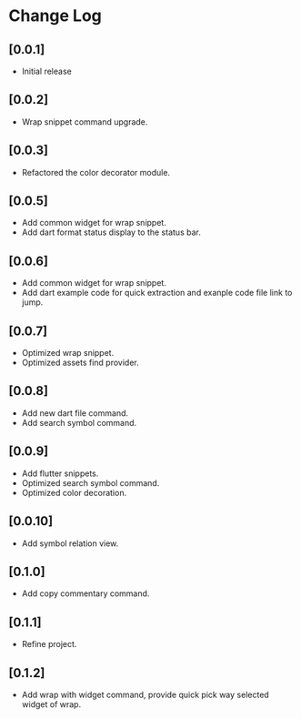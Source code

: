 # Change Log

## [0.0.1]

- Initial release

## [0.0.2]

- Wrap snippet command upgrade.

## [0.0.3]

- Refactored the color decorator module.

## [0.0.5]

- Add common widget for wrap snippet.
- Add dart format status display to the status bar.

## [0.0.6]

- Add common widget for wrap snippet.
- Add dart example code for quick extraction and exanple code file link to jump.

## [0.0.7]

- Optimized wrap snippet.
- Optimized assets find provider.

## [0.0.8]

- Add new dart file command.
- Add search symbol command.

## [0.0.9]

- Add flutter snippets.
- Optimized search symbol command.
- Optimized color decoration.

## [0.0.10]

- Add symbol relation view.

## [0.1.0]

- Add copy commentary command.

## [0.1.1]

- Refine project.

## [0.1.2]

- Add wrap with widget command, provide quick pick way selected widget of wrap.